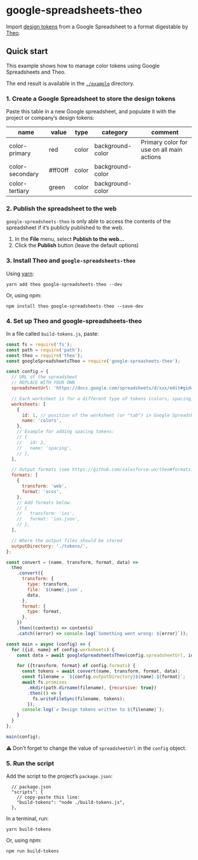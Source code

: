 # google-spreadsheets-theo

Import [design tokens](https://medium.com/eightshapes-llc/tokens-in-design-systems-25dd82d58421) from a Google Spreadsheet to a format digestable by [Theo](https://github.com/salesforce-ux/theo).

## Quick start

This example shows how to manage color tokens using Google Spreadsheets and Theo.

The end result is available in the [`./example`](https://github.com/kaelig/google-spreasheets-theo/tree/master/example) directory.

### 1. Create a Google Spreadsheet to store the design tokens

Paste this table in a new Google spreadsheet, and populate it with the project or company’s design tokens:

| name            | value   | type  | category         | comment                                   |
| --------------- | ------- | ----- | ---------------- | ----------------------------------------- |
| color-primary   | red     | color | background-color | Primary color for use on all main actions |
| color-secondary | #ff00ff | color | background-color |                                           |
| color-tertiary  | green   | color | background-color |                                           |

### 2. Publish the spreadsheet to the web

`google-spreadsheets-theo` is only able to access the contents of the spreadsheet if it’s publicly published to the web.

1. In the **File** menu, select **Publish to the web…**
2. Click the **Publish** button (leave the default options)

### 3. Install Theo and `google-spreadsheets-theo`

Using [yarn](https://yarnpkg.com/):

```
yarn add theo google-spreadsheets-theo --dev
```

Or, using npm:

```
npm install theo google-spreadsheets-theo --save-dev
```

### 4. Set up Theo and google-spreadsheets-theo

In a file called `build-tokens.js`, paste:

```js
const fs = require('fs');
const path = require('path');
const theo = require('theo');
const googleSpreadsheetsTheo = require('google-spreasheets-theo');

const config = {
  // URL of the spreadsheet
  // REPLACE WITH YOUR OWN
  spreadsheetUrl: 'https://docs.google.com/spreadsheets/d/xxx/edit#gid=0',

  // Each worksheet is for a different type of tokens (colors, spacing, typography…)
  worksheets: [
    {
      id: 1, // position of the worksheet (or "tab") in Google Spreadsheets
      name: 'colors',
    },
    // Example for adding spacing tokens:
    // {
    //   id: 2,
    //   name: 'spacing',
    // },
  ],

  // Output formats (see https://github.com/salesforce-ux/theo#formats)
  formats: [
    {
      transform: 'web',
      format: 'scss',
    },
    // Add formats below.
    // {
    //   transform: 'ios',
    //   format: 'ios.json',
    // },
  ],

  // Where the output files should be stored
  outputDirectory: './tokens/',
};

const convert = (name, transform, format, data) =>
  theo
    .convert({
      transform: {
        type: transform,
        file: `${name}.json`,
        data,
      },
      format: {
        type: format,
      },
    })
    .then((contents) => contents)
    .catch((error) => console.log(`Something went wrong: ${error}`));

const main = async (config) => {
  for ({id, name} of config.worksheets) {
    const data = await googleSpreadsheetsTheo(config.spreadsheetUrl, id);

    for ({transform, format} of config.formats) {
      const tokens = await convert(name, transform, format, data);
      const filename = `${config.outputDirectory}${name}.${format}`;
      await fs.promises
        .mkdir(path.dirname(filename), {recursive: true})
        .then(() => {
          fs.writeFileSync(filename, tokens);
        });
      console.log(`✔ Design tokens written to ${filename}`);
    }
  }
};

main(config);
```

⚠ Don’t forget to change the value of `spreadsheetUrl` in the `config` object.

### 5. Run the script

Add the script to the project’s `package.json`:

```json5
  // package.json
  "scripts": {
    // copy-paste this line:
    "build-tokens": "node ./build-tokens.js",
  },
```

In a terminal, run:

```
yarn build-tokens
```

Or, using npm:

```
npm run build-tokens
```
